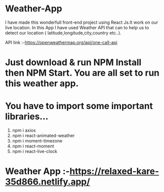 # Weather-App

I have made this wonderfull front-end project using React Js.It work on our live location.
In this App I have used Weather API that can to help us to detect our location ( latitude,longitude,city,country etc..).

 API link :-https://openweathermap.org/api/one-call-api
 
 
 # Just download & run NPM Install then NPM Start. You are all set to run this weather app.
 
 
 
 # You have to import  some important libraries...
 
 1. npm i axios
 2. npm i react-animated-weather
 3. npm i moment-timezone
 4. npm i react-moment
 5. npm i react-live-clock

# Weather App :-https://relaxed-kare-35d866.netlify.app/



